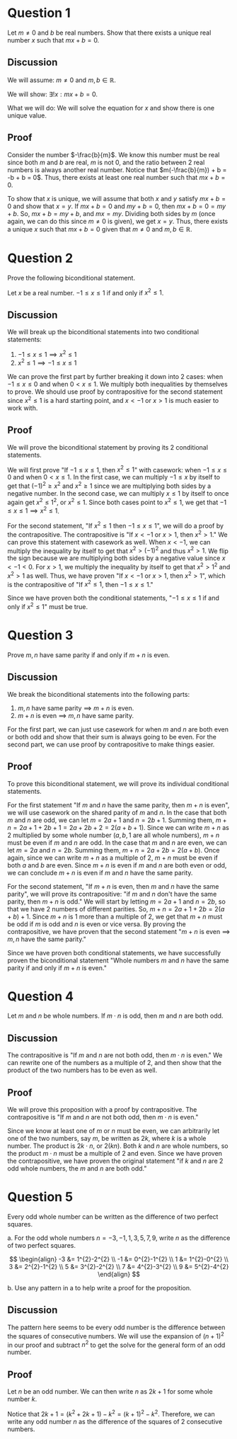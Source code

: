 # Question 1

Let $m\neq 0$ and $b$ be real numbers. Show that there exists a unique real number $x$ such that $mx+b=0$.

## Discussion

We will assume: $m\neq 0$ and $m,b \in \mathbb{R}$.

We will show: $\exists!x: mx+b=0$. 

What we will do: We will solve the equation for $x$ and show there is one unique value.

## Proof

Consider the number $-\frac{b}{m}$. We know this number must be real since both $m$ and $b$ are real, $m$ is not $0$, and the ratio between 2 real numbers is always another real number. Notice that $m(-\frac{b}{m}) + b = -b + b = 0$. Thus, there exists at least one real number such that $mx+b=0$. 

To show that $x$ is unique, we will assume that both $x$ and $y$ satisfy $mx+b=0$ and show that $x=y$. If $mx+b=0$ and $my+b=0$, then $mx+b=0=my+b$. So, $mx+b=my+b$, and $mx=my$. Dividing both sides by $m$ (once again, we can do this since $m \neq 0$ is given), we get $x=y$. Thus, there exists a unique $x$ such that $mx+b=0$ given that $m\neq 0$ and $m,b \in \mathbb{R}$. 

# Question 2

Prove the following biconditional statement.

Let $x$ be a real number. $-1\leq x\leq 1$ if and only if $x^{2}\leq 1$.

## Discussion

We will break up the biconditional statements into two conditional statements:

1. $-1\leq x\leq 1 \implies x^{2}\leq 1$
2. $x^{2}\leq 1 \implies -1\leq x\leq 1$

We can prove the first part by further breaking it down into 2 cases: when $-1\leq x\leq 0$ and when $0 < x \leq 1$. We multiply both inequalities by themselves to prove. We should use proof by contrapositive for the second statement since $x^{2}\leq 1$ is a hard starting point, and $x < -1$ or $x > 1$ is much easier to work with.
## Proof

We will prove the biconditional statement by proving its 2 conditional statements.

We will first prove "If $-1\leq x\leq 1$, then $x^{2}\leq 1$" with casework: when $-1\leq x\leq 0$ and when $0 < x \leq 1$. In the first case, we can multiply $-1\leq x$ by itself to get that $(-1)^{2} \geq x^{2}$ and $x^{2} \geq 1$ since we are multiplying both sides by a negative number. In the second case, we can multiply $x\leq 1$ by itself to once again get $x^{2}\leq 1^{2}$, or $x^{2} \leq 1$. Since both cases point to $x^{2}\leq 1$, we get that $-1\leq x\leq 1 \implies x^{2}\leq 1$.

For the second statement, "If $x^{2}\leq 1$ then $-1\leq x\leq 1$", we will do a proof by the contrapositive. The contrapositive is "If $x < -1$ or $x > 1$, then $x^{2} > 1$." We can prove this statement with casework as well. When $x<-1$, we can multiply the inequality by itself to get that $x^{2}>(-1)^{2}$ and thus $x^{2} > 1$. We flip the sign because we are multiplying both sides by a negative value since $x < -1 < 0$. For $x > 1$, we multiply the inequality by itself to get that $x^{2} > 1^{2}$ and $x^{2} > 1$ as well. Thus, we have proven "If $x < -1$ or $x > 1$, then $x^{2} > 1$", which is the contrapositive of "If $x^{2} \leq 1$, then $-1 \leq x \leq 1$."

Since we have proven both the conditional statements, "$-1\leq x\leq 1$ if and only if $x^{2}\leq 1$" must be true.
# Question 3

Prove $m, n$ have same parity if and only if $m+n$ is even.
## Discussion

We break the biconditional statements into the following parts:

1. $m, n$ have same parity $\implies$ $m+n$ is even.
2. $m+n$ is even $\implies$ $m,n$ have same parity.

For the first part, we can just use casework for when $m$ and $n$ are both even or both odd and show that their sum is always going to be even. For the second part, we can use proof by contrapositive to make things easier.

## Proof

To prove this biconditional statement, we will prove its individual conditional statements.

For the first statement "If $m$ and $n$ have the same parity, then $m + n$ is even", we will use casework on the shared parity of $m$ and $n$. In the case that both $m$ and $n$ are odd, we can let $m=2a+1$ and $n=2b+1$. Summing them, $m+n = 2a+1 + 2b+ 1 = 2a + 2b + 2 = 2(a+b+1)$. Since we can write $m+n$ as $2$ multiplied by some whole number ($a,b,1$ are all whole numbers), $m+n$ must be even if $m$ and $n$ are odd. In the case that $m$ and $n$ are even, we can let $m=2a$ and $n=2b$. Summing them, $m+n=2a+2b=2(a+b)$. Once again, since we can write $m+n$ as a multiple of $2$, $m+n$ must be even if both $a$ and $b$ are even. Since $m+n$ is even if $m$ and $n$ are both even or odd, we can conclude $m+n$ is even if $m$ and $n$ have the same parity.

For the second statement, "If $m + n$ is even, then $m$ and $n$ have the same parity", we will prove its contrapositive: "if $m$ and $n$ don't have the same parity, then $m + n$ is odd." We will start by letting $m=2a+1$ and $n=2b$, so that we have 2 numbers of different parities. So, $m+n=2a+1+2b=2(a+b) + 1$. Since $m+n$ is $1$ more than a multiple of $2$, we get that $m+n$ must be odd if $m$ is odd and $n$ is even or vice versa. By proving the contrapositive, we have proven that the second statement "$m+n$ is even $\implies$ $m,n$ have the same parity."

Since we have proven both conditional statements, we have successfully proven the biconditional statement "Whole numbers $m$ and $n$ have the same parity if and only if $m+n$ is even."

# Question 4

Let $m$ and $n$ be whole numbers. If $m\cdot n$ is odd, then $m$ and $n$ are both odd.

## Discussion

The contrapositive is "If $m$ and $n$ are not both odd, then $m\cdot n$ is even." We can rewrite one of the numbers as a multiple of 2, and then show that the product of the two numbers has to be even as well.
## Proof

We will prove this proposition with a proof by contrapositive. The contrapositive is "If $m$ and $n$ are not both odd, then $m\cdot n$ is even." 

Since we know at least one of $m$ or $n$ must be even, we can arbitrarily let one of the two numbers, say $m$, be written as $2k$, where $k$ is a whole number. The product is $2k\cdot n$, or $2(kn)$. Both $k$ and $n$ are whole numbers, so the product $m\cdot n$ must be a multiple of 2 and even. Since we have proven the contrapositive, we have proven the original statement "if $k$ and $n$ are 2 odd whole numbers, the $m$ and $n$ are both odd."
# Question 5

Every odd whole number can be written as the difference of two perfect squares.

a. For the odd whole numbers $n = -3, -1, 1, 3, 5, 7, 9$, write $n$ as the difference of two perfect squares.

$$
\begin{align}
-3 &= 1^{2}-2^{2} \\
-1 &= 0^{2}-1^{2} \\
1 &= 1^{2}-0^{2} \\
3 &= 2^{2}-1^{2} \\
5 &= 3^{2}-2^{2} \\
7 &= 4^{2}-3^{2} \\
9 &= 5^{2}-4^{2}
\end{align}
$$

b. Use any pattern in a to help write a proof for the proposition.
## Discussion

The pattern here seems to be every odd number is the difference between the squares of consecutive numbers. We will use the expansion of $(n+1)^{2}$ in our proof and subtract $n^{2}$ to get the solve for the general form of an odd number.

## Proof

Let $n$ be an odd number. We can then write $n$ as $2k+1$ for some whole number $k$. 

Notice that $2k + 1=(k^{2}+2k+1)-k^{2} = (k+1)^{2}-k^{2}$. Therefore, we can write any odd number $n$ as the difference of the squares of 2 consecutive numbers.